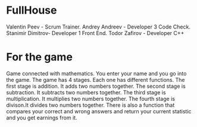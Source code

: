 # FullHouse
Valentin Peev - Scrum Trainer.
Andrey Andreev - Developer 3 Code Check.
Stanimir Dimitrov- Developer 1 Front End.
Todor Zafirov - Developer C++
# For the game
Game connected with mathematics. You enter your name and you go into the game. The game has 4 stages. Each one has different functions. The first stage is addition. It adds two numbers together. The second stage is subtraction. It subtracts two numbers together. The third stage is multiplication.  It multiplies two numbers together. The fourth stage is divison.It divides two numbers together. There is also a function that compares your correct and wrong answers and return your current statistic and you get earnings from it.


